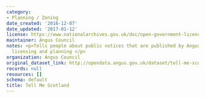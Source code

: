 ```yaml
---
category:
- Planning / Zoning
date_created: '2016-12-07'
date_updated: '2017-01-12'
license: https://www.nationalarchives.gov.uk/doc/open-government-licence/version/3/
maintainer: Angus Council
notes: <p>Tells people about public notices that are published by Angus Council, eg,
  licensing and planning </p>
organization: Angus Council
original_dataset_link: http://opendata.angus.gov.uk/dataset/tell-me-scotland
records: null
resources: []
schema: default
title: Tell Me Scotland
---
```

